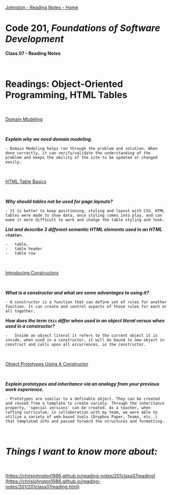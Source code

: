 [Johnston - Reading Notes - Home](https://chrisjohnston1986.github.io/reading-notes/)

# Code 201, _Foundations of Software Development_
**Class 07 - Reading Notes**

&nbsp;
&nbsp;

# Readings: Object-Oriented Programming, HTML Tables

&nbsp;
&nbsp;

[Domain Modeling](https://github.com/codefellows/domain_modeling#domain-modeling)

&nbsp;
&nbsp;

_**Explain why we need domain modeling.**_

    - Domain Modeling helps run through the problem and solution. When done correctly, it can verify/validate the understanding of the problem and keeps the ability of the site to be updated or changed easily.  

&nbsp;
&nbsp;

[HTML Table Basics](https://developer.mozilla.org/en-US/docs/Learn/HTML/Tables/Basics)

&nbsp;
&nbsp;

_**Why should tables not be used for page layouts?**_

    - It is better to keep positioning, styling and layout with CSS. HTML tables were made to show data, once styling comes into play, and can make it more difficult to work and change the table styling and look.  

_**List and describe 3 different semantic HTML elements used in an HTML `<table>`.**_

    -   table, 
    -   table header
    -   table row
  
&nbsp;
&nbsp;

[Introducing Constructors](https://developer.mozilla.org/en-US/docs/Learn/JavaScript/Objects/Basics#introducing_constructors)

&nbsp;
&nbsp;

_**What is a constructor and what are some advantages to using it?**_

    - A constructor is a function that can define set of rules for another function. It can create and control aspects of those rules for each or all together.  

_**How does the term `this` differ when used in an object literal versus when used in a constructor?**_

    -   Inside an object literal it refers to the current object it is inside, when used in a constructor, it will be bound to new object in construct and calls upon all occurrences, in the constructor.

&nbsp;
&nbsp;

[Object Prototypes Using A Constructor](https://ui.dev/beginners-guide-to-javascript-prototype)

&nbsp;
&nbsp;

_**Explain prototypes and inheritance via an analogy from your previous work experience.**_

    - Prototypes are similar to a definable object. They can be created and reused from a template to create variety. Through the inheritance property, 'special versions' can be created. As a teacher, when rafting curriculum, in collaboration with my team, we were able to utilize a variety of web-based tools (Dropbox Paper, Teams, etc..) that templated info and passed forward the structures and formatting.

&nbsp;
&nbsp;

# _Things I want to know more about:_

&nbsp;
&nbsp;

[https://chrisjohnston1986.github.io/reading-notes/201class07reading](https://chrisjohnston1986.github.io/reading-notes/201/201class07reading.html)
